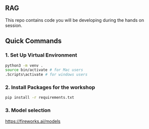 ## RAG
This repo contains code you will be developing during the hands on session.

## Quick Commands

### 1. Set Up Virtual Environment


```bash
python3 -m venv .
source bin/activate # for Mac users
.Scripts\activate # for windows users
```

### 2. Install Packages for the workshop

```bash
pip install -r requirements.txt
```


### 3. Model selection
https://fireworks.ai/models


